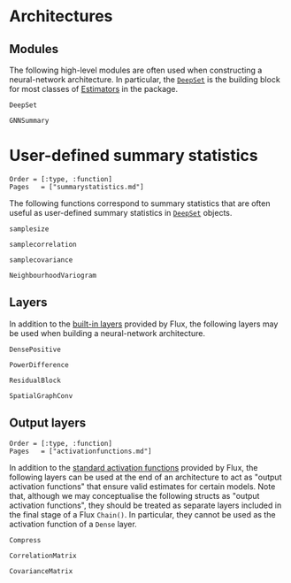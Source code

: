 # Architectures

## Modules

The following high-level modules are often used when constructing a neural-network architecture. In particular, the [`DeepSet`](@ref) is the building block for most classes of [Estimators](@ref) in the package.

```@docs
DeepSet

GNNSummary
```

# User-defined summary statistics

```@index
Order = [:type, :function]
Pages   = ["summarystatistics.md"]
```

The following functions correspond to summary statistics that are often useful
as user-defined summary statistics in [`DeepSet`](@ref) objects.

```@docs
samplesize

samplecorrelation

samplecovariance

NeighbourhoodVariogram
```

## Layers

In addition to the [built-in layers](https://fluxml.ai/Flux.jl/stable/reference/models/layers/) provided by Flux, the following layers may be used when building a neural-network architecture.

```@docs
DensePositive

PowerDifference

ResidualBlock

SpatialGraphConv
```


## Output layers

```@index
Order = [:type, :function]
Pages   = ["activationfunctions.md"]
```

In addition to the [standard activation functions](https://fluxml.ai/Flux.jl/stable/models/activation/) provided by Flux, the following layers can be used at the end of an architecture to act as "output activation functions" that ensure valid estimates for certain models. Note that, although we may conceptualise the following structs as "output activation functions", they should be treated as separate layers included in the final stage of a Flux `Chain()`. In particular, they cannot be used as the activation function of a `Dense` layer. 

```@docs
Compress

CorrelationMatrix

CovarianceMatrix
```
